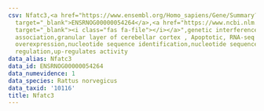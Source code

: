 ```yaml
---
csv: Nfatc3,<a href="https://www.ensembl.org/Homo_sapiens/Gene/Summary?db=core;g=ENSRNOG00000054264"
  target="_blank">ENSRNOG00000054264</a>,<a href="https://www.ncbi.nlm.nih.gov/pubmed/30467350"
  target="_blank"><i class="fas fa-file"></i></a>",genetic interference,functional
  association,granular layer of cerebellar cortex , Apoptotic, RNA-seq assay, hsf-1
  overexpression,nucleotide sequence identification,nucleotide sequence identification,transcriptional
  regulation,up-regulates activity
data_alias: Nfatc3
data_id: ENSRNOG00000054264
data_numevidence: 1
data_species: Rattus norvegicus
data_taxid: '10116'
title: Nfatc3
---
```

